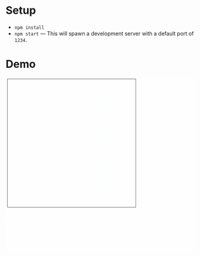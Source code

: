 # Setup

- `npm install`
- `npm start` — This will spawn a development server with a default port of `1234`.

# Demo

![](woflow_selector_demo.gif)
